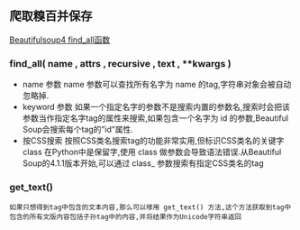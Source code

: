 ## 爬取糗百并保存
[Beautifulsoup4 find_all函数](https://www.crummy.com/software/BeautifulSoup/bs4/doc.zh/#find-all)
### find_all( name , attrs , recursive , text , **kwargs )
* name 参数
    name 参数可以查找所有名字为 name 的tag,字符串对象会被自动忽略掉.
* keyword 参数
    如果一个指定名字的参数不是搜索内置的参数名,搜索时会把该参数当作指定名字tag的属性来搜索,如果包含一个名字为 id 的参数,Beautiful Soup会搜索每个tag的”id”属性.
* 按CSS搜索
    按照CSS类名搜索tag的功能非常实用,但标识CSS类名的关键字 class 在Python中是保留字,使用 class 做参数会导致语法错误.从Beautiful Soup的4.1.1版本开始,可以通过 class_ 参数搜索有指定CSS类名的tag
### get_text()
    如果只想得到tag中包含的文本内容,那么可以嗲用 get_text() 方法,这个方法获取到tag中包含的所有文版内容包括子孙tag中的内容,并将结果作为Unicode字符串返回
